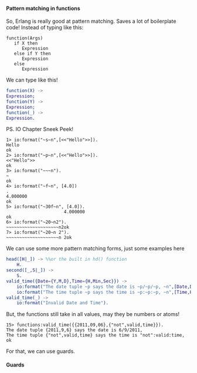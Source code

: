 #### Pattern matching in functions
So, Erlang is really good at pattern matching. Saves a lot of boilerplate code!
Instead of typing like this:
```
function(Args)
   if X then
      Expression
   else if Y then
      Expression
   else
      Expression
```
We can type like this!
```erlang
function(X) ->
Expression;
function(Y) ->
Expression;
function(_) ->
Expression.
```
PS. IO Chapter Sneek Peek!
```
1> io:format("~s~n",[<<"Hello">>]).
Hello
ok
2> io:format("~p~n",[<<"Hello">>]).
<<"Hello">>
ok
3> io:format("~~~n").
~
ok
4> io:format("~f~n", [4.0])
.
4.000000
ok
5> io:format("~30f~n", [4.0]).
					  4.000000
ok
6> io:format("~20~n2").
~~~~~~~~~~~~~~~~~~~~n2ok
7> io:format("~20~n 2").
~~~~~~~~~~~~~~~~~~~~n 2ok
```
We can use some more pattern matching forms, just some examples here
```erlang
head([H|_]) -> %%or the built in hd() function
    H.
second([_,S|_]) -> 
    S.
valid_time({Date={Y,M,D},Time={H,Min,Sec}}) ->
    io:format("The date tuple ~p says the date is ~p/~p/~p, ~n",[Date,D,M,Y]),
    io:format("The time tuple ~p says the time is ~p:~p:~p, ~n",[Time,H,Min,Sec]);
valid_time(_) ->
    io:format("Invalid Date and Time").
```
But, the functions still take in all values, may they be numbers or atoms!
```
15> functions:valid_time({{2011,09,06},{"not",valid,time}}). 
The date tuple {2011,9,6} says the date is 6/9/2011, 
The time tuple {"not",valid,time} says the time is "not":valid:time,
ok
```
For that, we can use guards.
#### Guards